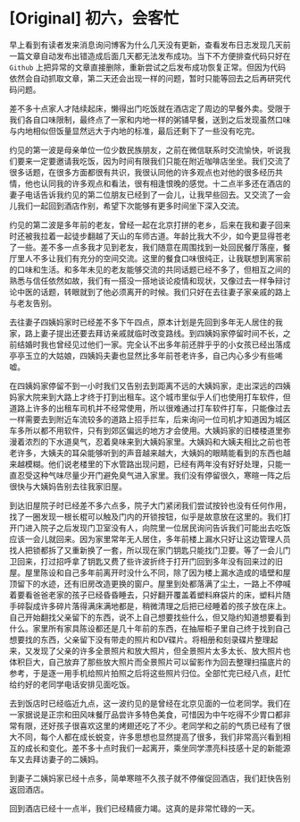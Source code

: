# [Original] 初六，会客忙


早上看到有读者发来消息询问博客为什么几天没有更新，查看发布日志发现几天前一篇文章自动发布出错造成后面几天都无法发布成功。当下不方便排查代码只好在 `Github` 上把异常的文章直接删除，重新尝试之后发布成功恢复正常。但因为代码依然会自动抓取文章，第二天还会出现一样的问题，暂时只能等回去之后再研究代码问题。

差不多十点家人才陆续起床，懒得出门吃饭就在酒店定了周边的早餐外卖。受限于我们各自口味限制，最终点了一家和内地一样的粥铺早餐，送到之后发现虽然口味与内地相似但饭量显然远大于内地的标准，最后还剩下了一些没有吃完。

约见的第一波是母亲单位一位少数民族朋友，之前在微信联系时交流愉快，听说我们要来一定要邀请我吃饭，因为时间有限我们只能在附近咖啡店坐坐。我们交流了很多话题，在很多方面都很有共识，我很认同他的许多观点也对他的很多经历共情，他也认同我的许多观点和看法，很有相逢恨晚的感觉。十二点半多还在酒店的妻子电话告诉我约见的第二位朋友已经到了一会儿，让我早些回去。又交流了一会儿我们一起回到酒店作别，希望下次能够有更多时间坐下深入交流。

约见的第二波是多年前的老友，曾经一起在北京打拼的老乡，后来在我和妻子回来时还被我拉着一起徒步翻越了天山的车师古道。年龄比我大不少，如今更显得苍老了一些。差不多一点多我才见到老友，我们随意在周围找到一处回民餐厅落座，餐厅里人不多让我们有充分的空间交流。这里的餐食口味很纯正，让我联想到离家前的口味和生活。和多年未见的老友能够交流的共同话题已经不多了，但相互之间的熟悉与信任依然如故，我们有一搭没一搭地谈论疫情和现状，又像过去一样争辩讨论中医的话题，转眼就到了他必须离开的时候。我们只好在去往妻子家亲戚的路上与老友告别。

去往妻子四姨妈家时已经差不多下午四点，原本计划是先回到多年无人居住的我家，路上妻子提出还要去拜访亲戚就临时改变路线。到四姨妈家停留时间不长，之前结婚时我也曾经见过他们一家。完全认不出多年前还胖乎乎的小女孩已经出落成亭亭玉立的大姑娘，四姨妈夫妻也显然比多年前苍老许多，自己内心多少有些唏嘘。

在四姨妈家停留不到一小时我们又告别去到距离不远的大姨妈家，走出深远的四姨妈家大院来到大路上才终于打到出租车。这个城市里似乎人们也使用打车软件，但道路上许多的出租车司机并不经常使用，所以很难通过打车软件打车，只能像过去一样需要去到附近车流较多的道路上招手拦车，后来询问一位司机才知道因为城区车多所以都不用软件，只有到郊区偏远的地方才会使用。大姨妈家的旧楼楼道里弥漫着浓烈的下水道臭气，忍着臭味来到大姨妈家里。大姨妈和大姨夫相比之前也苍老许多，大姨夫的耳朵能够听到的声音越来越大，大姨妈的眼睛能看到的东西也越来越模糊。他们说老楼里的下水管路出现问题，已经有两年没有好好处理，只能一直忍受这种气味尽量少开门避免臭气进入家里。我们没有停留很久，寒暄一阵之后很快与大姨妈告别去往我家旧屋。

到达旧屋院子时已经差不多六点多，院子大门紧闭我们尝试按铃也没有任何作用，找了一圈发现一根长棍可以触及门内的开锁按钮，似乎是故意放在这里的。我们打开门进入院子之后发现门卫室没有人，向院里一位居民询问告诉我们可能出去吃饭应该一会儿就回来。因为家里常年无人居住，多年前楼上漏水只好让这边管理人员找人把锁都拆了又重新换了一套，所以现在家门钥匙只能找门卫要。等了一会儿门卫回来，打过招呼拿了钥匙又费了些许波折终于打开门回到多年没有回来过的旧屋。屋里陈设和自己多年前离开时没什么不同，除了因为楼上漏水造成的墙壁和屋顶留下的水迹，还有旧房改造更换的窗户。屋里到处都落满了尘土，一路上不停喊着要看爸爸老家的孩子已经昏昏睡去，只好翻开覆盖着塑料麻袋片的床，塑料片随手碎裂成许多碎片落得满床满地都是，稍微清理之后把已经睡着的孩子放在床上。自己开始翻找父亲留下的东西，说不上自己想要找些什么，但又隐约知道想要看到什么。家里所有家具陈设都还是几十年前的东西，在抽屉柜子里自己终于找到自己想要找的东西，父亲留下没有带走的照片和DV碟片。将相册和刻录碟片整理起来，又发现了父亲的许多全景照片和放大照片，但全景照片太多太长、放大照片也体积巨大，自己放弃了那些放大照片而全景照片可以留影作为回去整理扫描底片的参考，于是逐一用手机给照片拍照之后将这些照片归位。全部忙完已经八点，赶忙给约好的老同学电话安排见面吃饭。

去到饭店时已经临近九点，这一波约见的是曾经在北京见面的一位老同学。我们在一家据说是正宗和田风味餐厅品尝许多特色美食，可惜因为中午吃得不少胃口都非常有限，还好孩子很喜欢这里的烤翅还吃了不少。老同学和之前的气质已经有了很大不同，每个人都在成长蜕变，许多思想也显然提高了很多，我们非常高兴看到相互的成长和变化。差不多十点时我们一起离开，乘坐同学漂亮科技感十足的新能源车又去拜访妻子的二姨妈。

到妻子二姨妈家已经十点多，简单寒暄不久孩子就不停催促回酒店，我们赶快告别返回酒店。

回到酒店已经十一点半，我们已经精疲力竭。这真的是非常忙碌的一天。
